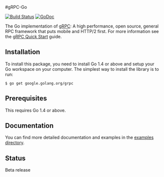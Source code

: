 #gRPC-Go

[![Build Status](https://travis-ci.org/grpc/grpc-go.svg)](https://travis-ci.org/grpc/grpc-go) [![GoDoc](https://godoc.org/google.golang.org/grpc?status.svg)](https://godoc.org/google.golang.org/grpc)

The Go implementation of [gRPC](http://www.grpc.io/): A high performance, open source, general RPC framework that puts mobile and HTTP/2 first. For more information see the [gRPC Quick Start](http://www.grpc.io/docs/) guide.

Installation
------------

To install this package, you need to install Go 1.4 or above and setup your Go workspace on your computer. The simplest way to install the library is to run:

```
$ go get google.golang.org/grpc
```

Prerequisites
-------------

This requires Go 1.4 or above.

Documentation
-------------
You can find more detailed documentation and examples in the [examples directory](examples/).

Status
------
Beta release

